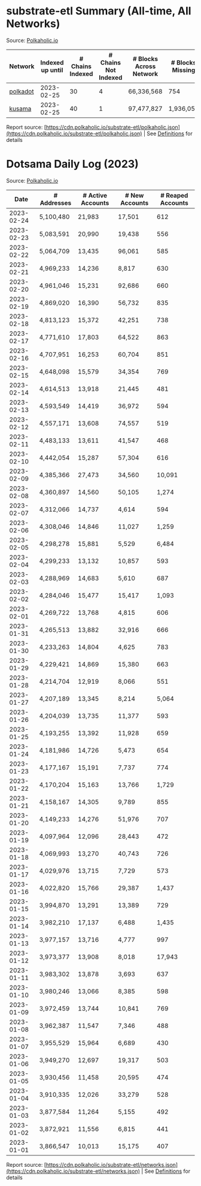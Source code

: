 # substrate-etl Summary (All-time, All Networks)

Source: [Polkaholic.io](https://polkaholic.io)


| Network          | Indexed up until | # Chains Indexed | # Chains Not Indexed | # Blocks Across Network   | # Blocks Missing |
| ---------------- | ---------------- | ---------------- | -------------------- | ------------------------- | ---------------- |
| [polkadot](polkadot) | 2023-02-25 | 30 | 4 | 66,336,568 | 754 |
| [kusama](kusama) | 2023-02-25 | 40 | 1 | 97,477,827 | 1,936,050 |

Report source: [https://cdn.polkaholic.io/substrate-etl/polkaholic.json](https://cdn.polkaholic.io/substrate-etl/polkaholic.json) | See [Definitions](/DEFINITIONS.md) for details


# Dotsama Daily Log (2023)

Source: [Polkaholic.io](https://polkaholic.io)


| Date            | # Addresses | # Active Accounts | # New Accounts | # Reaped Accounts |
| ---------------- | ----------- | ----------------- | -------------- | ----------------- |
| 2023-02-24 | 5,100,480 | 21,983 | 17,501 | 612 |
| 2023-02-23 | 5,083,591 | 20,990 | 19,438 | 556 |
| 2023-02-22 | 5,064,709 | 13,435 | 96,061 | 585 |
| 2023-02-21 | 4,969,233 | 14,236 | 8,817 | 630 |
| 2023-02-20 | 4,961,046 | 15,231 | 92,686 | 660 |
| 2023-02-19 | 4,869,020 | 16,390 | 56,732 | 835 |
| 2023-02-18 | 4,813,123 | 15,372 | 42,251 | 738 |
| 2023-02-17 | 4,771,610 | 17,803 | 64,522 | 863 |
| 2023-02-16 | 4,707,951 | 16,253 | 60,704 | 851 |
| 2023-02-15 | 4,648,098 | 15,579 | 34,354 | 769 |
| 2023-02-14 | 4,614,513 | 13,918 | 21,445 | 481 |
| 2023-02-13 | 4,593,549 | 14,419 | 36,972 | 594 |
| 2023-02-12 | 4,557,171 | 13,608 | 74,557 | 519 |
| 2023-02-11 | 4,483,133 | 13,611 | 41,547 | 468 |
| 2023-02-10 | 4,442,054 | 15,287 | 57,304 | 616 |
| 2023-02-09 | 4,385,366 | 27,473 | 34,560 | 10,091 |
| 2023-02-08 | 4,360,897 | 14,560 | 50,105 | 1,274 |
| 2023-02-07 | 4,312,066 | 14,737 | 4,614 | 594 |
| 2023-02-06 | 4,308,046 | 14,846 | 11,027 | 1,259 |
| 2023-02-05 | 4,298,278 | 15,881 | 5,529 | 6,484 |
| 2023-02-04 | 4,299,233 | 13,132 | 10,857 | 593 |
| 2023-02-03 | 4,288,969 | 14,683 | 5,610 | 687 |
| 2023-02-02 | 4,284,046 | 15,477 | 15,417 | 1,093 |
| 2023-02-01 | 4,269,722 | 13,768 | 4,815 | 606 |
| 2023-01-31 | 4,265,513 | 13,882 | 32,916 | 666 |
| 2023-01-30 | 4,233,263 | 14,804 | 4,625 | 783 |
| 2023-01-29 | 4,229,421 | 14,869 | 15,380 | 663 |
| 2023-01-28 | 4,214,704 | 12,919 | 8,066 | 551 |
| 2023-01-27 | 4,207,189 | 13,345 | 8,214 | 5,064 |
| 2023-01-26 | 4,204,039 | 13,735 | 11,377 | 593 |
| 2023-01-25 | 4,193,255 | 13,392 | 11,928 | 659 |
| 2023-01-24 | 4,181,986 | 14,726 | 5,473 | 654 |
| 2023-01-23 | 4,177,167 | 15,191 | 7,737 | 774 |
| 2023-01-22 | 4,170,204 | 15,163 | 13,766 | 1,729 |
| 2023-01-21 | 4,158,167 | 14,305 | 9,789 | 855 |
| 2023-01-20 | 4,149,233 | 14,276 | 51,976 | 707 |
| 2023-01-19 | 4,097,964 | 12,096 | 28,443 | 472 |
| 2023-01-18 | 4,069,993 | 13,270 | 40,743 | 726 |
| 2023-01-17 | 4,029,976 | 13,715 | 7,729 | 573 |
| 2023-01-16 | 4,022,820 | 15,766 | 29,387 | 1,437 |
| 2023-01-15 | 3,994,870 | 13,291 | 13,389 | 729 |
| 2023-01-14 | 3,982,210 | 17,137 | 6,488 | 1,435 |
| 2023-01-13 | 3,977,157 | 13,716 | 4,777 | 997 |
| 2023-01-12 | 3,973,377 | 13,908 | 8,018 | 17,943 |
| 2023-01-11 | 3,983,302 | 13,878 | 3,693 | 637 |
| 2023-01-10 | 3,980,246 | 13,066 | 8,385 | 598 |
| 2023-01-09 | 3,972,459 | 13,744 | 10,841 | 769 |
| 2023-01-08 | 3,962,387 | 11,547 | 7,346 | 488 |
| 2023-01-07 | 3,955,529 | 15,964 | 6,689 | 430 |
| 2023-01-06 | 3,949,270 | 12,697 | 19,317 | 503 |
| 2023-01-05 | 3,930,456 | 11,458 | 20,595 | 474 |
| 2023-01-04 | 3,910,335 | 12,026 | 33,279 | 528 |
| 2023-01-03 | 3,877,584 | 11,264 | 5,155 | 492 |
| 2023-01-02 | 3,872,921 | 11,556 | 6,815 | 441 |
| 2023-01-01 | 3,866,547 | 10,013 | 15,175 | 407 |

Report source: [https://cdn.polkaholic.io/substrate-etl/networks.json](https://cdn.polkaholic.io/substrate-etl/networks.json) | See [Definitions](/DEFINITIONS.md) for details
